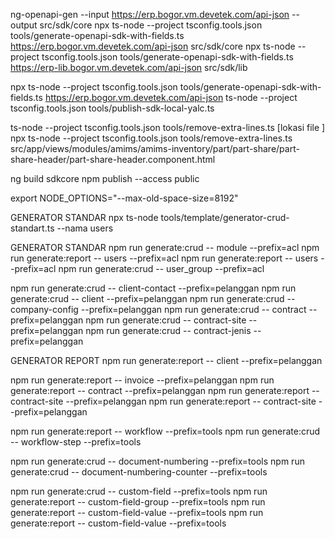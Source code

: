 ng-openapi-gen --input https://erp.bogor.vm.devetek.com/api-json --output src/sdk/core
npx ts-node --project tsconfig.tools.json tools/generate-openapi-sdk-with-fields.ts https://erp.bogor.vm.devetek.com/api-json src/sdk/core
npx ts-node --project tsconfig.tools.json tools/generate-openapi-sdk-with-fields.ts https://erp-lib.bogor.vm.devetek.com/api-json src/sdk/lib
 
npx ts-node --project tsconfig.tools.json tools/generate-openapi-sdk-with-fields.ts https://erp.bogor.vm.devetek.com/api-json
 ts-node --project tsconfig.tools.json tools/publish-sdk-local-yalc.ts

<!-- REMOVE ENTER BALOBIAH  -->
ts-node --project tsconfig.tools.json tools/remove-extra-lines.ts [lokasi file ]
npx ts-node --project tsconfig.tools.json tools/remove-extra-lines.ts src/app/views/modules/amims/amims-inventory/part/part-share/part-share-header/part-share-header.component.html

ng build sdkcore
npm publish --access public

export NODE_OPTIONS="--max-old-space-size=8192"

GENERATOR STANDAR 
npx ts-node tools/template/generator-crud-standart.ts --nama users

GENERATOR STANDAR
npm run generate:crud -- module --prefix=acl
npm run generate:report -- users --prefix=acl
npm run generate:report -- users --prefix=acl
npm run generate:crud -- user_group --prefix=acl

 
npm run generate:crud -- client-contact --prefix=pelanggan
npm run generate:crud -- client --prefix=pelanggan
npm run generate:crud -- company-config --prefix=pelanggan
npm run generate:crud -- contract --prefix=pelanggan
npm run generate:crud -- contract-site --prefix=pelanggan
npm run generate:crud -- contract-jenis  --prefix=pelanggan

GENERATOR REPORT
npm run generate:report -- client --prefix=pelanggan

npm run generate:report -- invoice --prefix=pelanggan
npm run generate:report -- contract --prefix=pelanggan
npm run generate:report -- contract-site --prefix=pelanggan
npm run generate:report -- contract-site --prefix=pelanggan


<!-- TOLS  -->
npm run generate:report -- workflow --prefix=tools
npm run generate:crud -- workflow-step --prefix=tools

npm run generate:crud -- document-numbering --prefix=tools
npm run generate:crud -- document-numbering-counter --prefix=tools

npm run generate:crud -- custom-field --prefix=tools
npm run generate:report -- custom-field-group --prefix=tools
npm run generate:report -- custom-field-value --prefix=tools
npm run generate:report -- custom-field-value --prefix=tools